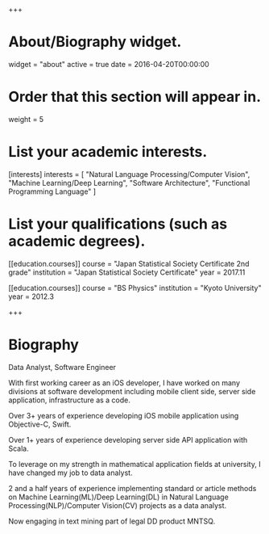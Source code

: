 +++
# About/Biography widget.
widget = "about"
active = true
date = 2016-04-20T00:00:00

# Order that this section will appear in.
weight = 5

# List your academic interests.
[interests]
  interests = [
    "Natural Language Processing/Computer Vision",
    "Machine Learning/Deep Learning",
    "Software Architecture",
    "Functional Programming Language"
  ]

# List your qualifications (such as academic degrees).
[[education.courses]]
  course = "Japan Statistical Society Certificate 2nd grade"
  institution = "Japan Statistical Society Certificate"
  year = 2017.11

[[education.courses]]
  course = "BS Physics"
  institution = "Kyoto University"
  year = 2012.3

+++

# Biography

Data Analyst, Software Engineer

With first working career as an iOS developer, I have worked on many divisions at software development including mobile client side, server side application, infrastructure as a code.

Over 3+ years of experience developing iOS mobile application using Objective-C, Swift.

Over 1+ years of experience developing server side API application with Scala.

To leverage on my strength in mathematical application fields at university, I have changed my job to data analyst.

2 and a half years of experience implementing standard or article methods on Machine Learning(ML)/Deep Learning(DL) in Natural Language Processing(NLP)/Computer Vision(CV) projects as a data analyst.

Now engaging in text mining part of legal DD product MNTSQ.
